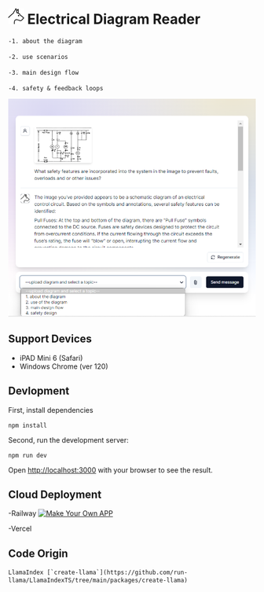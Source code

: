 # ![alt text](ball_wh.png) Electrical Diagram Reader 

```
-1. about the diagram

-2. use scenarios

-3. main design flow

-4. safety & feedback loops
```

![Alt text](image.png)

## Support Devices
- iPAD Mini 6 (Safari)
- Windows Chrome (ver 120)

## Devlopment

First, install dependencies
```
npm install
```

Second, run the development server:

```
npm run dev
```

Open [http://localhost:3000](http://localhost:3000) with your browser to see the result.

## Cloud Deployment


-Railway
[![Make Your Own APP](https://railway.app/button.svg)](https://railway.app/template/qgg37j?referralCode=ChAPxC)

-Vercel

## Code Origin
```
LlamaIndex [`create-llama`](https://github.com/run-llama/LlamaIndexTS/tree/main/packages/create-llama) 
``````